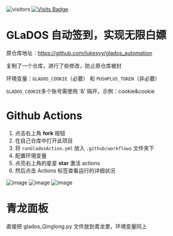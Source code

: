  ![visitors](https://visitor-badge.glitch.me/badge?page_id=SJTU-Quant/qlib)
 [![Visits Badge](https://badges.pufler.dev/visits/SJTU-Quant/qlib)](https://badges.pufler.dev/visits/SJTU-Quant/qlib)


# GLaDOS 自动签到，实现无限白嫖

原仓库地址：https://github.com/lukesyy/glados_automation

复制了一个仓库，进行了些修改，防止原仓库被封

环境变量：`GLADOS_COOKIE`（必要） 和 `PUSHPLUS_TOKEN`（非必要）

`GLADOS_COOKIE`多个账号需使用 '&' 隔开，示例：cookie&cookie



# Github Actions

1. 点击右上角 **fork** 按钮
2. 在自己仓库中打开此项目
3. 将 `runGladosAction.yml` 放入 `.github/workflows` 文件夹下
4. 配置环境变量
5. 点亮右上角的星星 **star** 激活 actions
6. 然后点击 Actions 标签查看运行的详细状况

![image](https://user-images.githubusercontent.com/70319988/231369203-c812910a-963d-45b8-98a5-95b2623c25d7.png)
![image](https://user-images.githubusercontent.com/70319988/199923789-639e8295-b03e-4abd-858e-ff427015512a.png)
![image](https://user-images.githubusercontent.com/70319988/199923884-d81dd457-ecc5-4de9-b480-191d25217c47.png)

 # 青龙面板

直接把 glados_Qinglong.py 文件放到青龙里，环境变量同上
